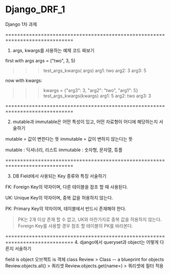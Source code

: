 # Django_DRF_1
Django 1차 과제

=============================================================================

1. args, kwargs를 사용하는 예제 코드 짜보기

 first with args
args = ("two", 3, 5)
>>> test_args_kwargs(
args)
arg1: two
arg2: 3
arg3: 5

 now with kwargs:
>>> kwargs = {"arg3": 3, "arg2": "two", "arg1": 5}
>>> test_args_kwargs(kwargs)
arg1: 5
arg2: two
arg3: 3

=============================================================================

2. mutable과 immutable은 어떤 특성이 있고, 어떤 자료형이 어디에 해당하는지 서술하기

mutable = 값이 변한다는 뜻
immutable = 값이 변하지 않는다는 뜻


mutable : 딕셔너리, 리스트
immutable : 숫자형, 문자열, 튜플 


=============================================================================

3. DB Field에서 사용되는 Key 종류와 특징 서술하기

FK: Foreign Key의 약자이며, 다른 테이블을 참조 할 때 사용된다.

UK: Unique Key의 약자이며, 중복 값을 허용하지 않는다.

PK: Primary Key의 약자이며, 테이블에서 반드시 존재해야 한다.
   > PK는 2개 이상 존재 할 수 없고, UK와 마찬가지로 중복 값을 허용하지 않는다.
   > Foreign Key를 사용할 경우 참조 할 테이블의 PK를 바라본다.


=============================================================================
4. django에서 queryset과 object는 어떻게 다른지 서술하기

field is object
오브젝트 is 객체
class Review > Class -- a blueprint for objects
Review.objects.all() > 쿼리셋
Review.objects.get(name=) > 쿼리셋에 필터 적용

